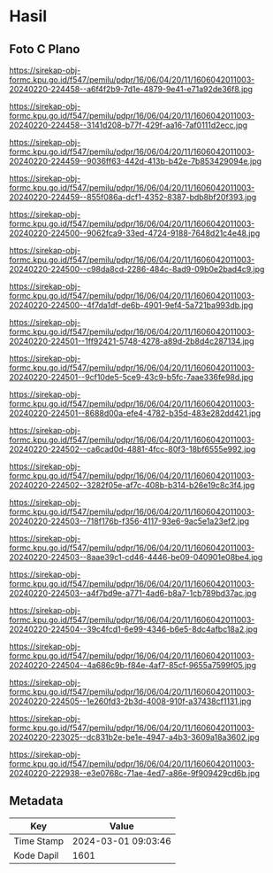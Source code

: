 # Hasil

## Foto C Plano

https://sirekap-obj-formc.kpu.go.id/f547/pemilu/pdpr/16/06/04/20/11/1606042011003-20240220-224458--a6f4f2b9-7d1e-4879-9e41-e71a92de36f8.jpg

https://sirekap-obj-formc.kpu.go.id/f547/pemilu/pdpr/16/06/04/20/11/1606042011003-20240220-224458--3141d208-b77f-429f-aa16-7af0111d2ecc.jpg

https://sirekap-obj-formc.kpu.go.id/f547/pemilu/pdpr/16/06/04/20/11/1606042011003-20240220-224459--9036ff63-442d-413b-b42e-7b853429094e.jpg

https://sirekap-obj-formc.kpu.go.id/f547/pemilu/pdpr/16/06/04/20/11/1606042011003-20240220-224459--855f086a-dcf1-4352-8387-bdb8bf20f393.jpg

https://sirekap-obj-formc.kpu.go.id/f547/pemilu/pdpr/16/06/04/20/11/1606042011003-20240220-224500--9062fca9-33ed-4724-9188-7648d21c4e48.jpg

https://sirekap-obj-formc.kpu.go.id/f547/pemilu/pdpr/16/06/04/20/11/1606042011003-20240220-224500--c98da8cd-2286-484c-8ad9-09b0e2bad4c9.jpg

https://sirekap-obj-formc.kpu.go.id/f547/pemilu/pdpr/16/06/04/20/11/1606042011003-20240220-224500--4f7da1df-de6b-4901-9ef4-5a721ba993db.jpg

https://sirekap-obj-formc.kpu.go.id/f547/pemilu/pdpr/16/06/04/20/11/1606042011003-20240220-224501--1ff92421-5748-4278-a89d-2b8d4c287134.jpg

https://sirekap-obj-formc.kpu.go.id/f547/pemilu/pdpr/16/06/04/20/11/1606042011003-20240220-224501--9cf10de5-5ce9-43c9-b5fc-7aae336fe98d.jpg

https://sirekap-obj-formc.kpu.go.id/f547/pemilu/pdpr/16/06/04/20/11/1606042011003-20240220-224501--8688d00a-efe4-4782-b35d-483e282dd421.jpg

https://sirekap-obj-formc.kpu.go.id/f547/pemilu/pdpr/16/06/04/20/11/1606042011003-20240220-224502--ca6cad0d-4881-4fcc-80f3-18bf6555e992.jpg

https://sirekap-obj-formc.kpu.go.id/f547/pemilu/pdpr/16/06/04/20/11/1606042011003-20240220-224502--3282f05e-af7c-408b-b314-b26e19c8c3f4.jpg

https://sirekap-obj-formc.kpu.go.id/f547/pemilu/pdpr/16/06/04/20/11/1606042011003-20240220-224503--718f176b-f356-4117-93e6-9ac5e1a23ef2.jpg

https://sirekap-obj-formc.kpu.go.id/f547/pemilu/pdpr/16/06/04/20/11/1606042011003-20240220-224503--8aae39c1-cd46-4446-be09-040901e08be4.jpg

https://sirekap-obj-formc.kpu.go.id/f547/pemilu/pdpr/16/06/04/20/11/1606042011003-20240220-224503--a4f7bd9e-a771-4ad6-b8a7-1cb789bd37ac.jpg

https://sirekap-obj-formc.kpu.go.id/f547/pemilu/pdpr/16/06/04/20/11/1606042011003-20240220-224504--39c4fcd1-6e99-4346-b6e5-8dc4afbc18a2.jpg

https://sirekap-obj-formc.kpu.go.id/f547/pemilu/pdpr/16/06/04/20/11/1606042011003-20240220-224504--4a686c9b-f84e-4af7-85cf-9655a7599f05.jpg

https://sirekap-obj-formc.kpu.go.id/f547/pemilu/pdpr/16/06/04/20/11/1606042011003-20240220-224505--1e260fd3-2b3d-4008-910f-a37438cf1131.jpg

https://sirekap-obj-formc.kpu.go.id/f547/pemilu/pdpr/16/06/04/20/11/1606042011003-20240220-223025--dc831b2e-be1e-4947-a4b3-3609a18a3602.jpg

https://sirekap-obj-formc.kpu.go.id/f547/pemilu/pdpr/16/06/04/20/11/1606042011003-20240220-222938--e3e0768c-71ae-4ed7-a86e-9f909429cd6b.jpg


## Metadata

| Key        | Value               |
| ---------- | ------------------- |
| Time Stamp | 2024-03-01 09:03:46 |
| Kode Dapil | 1601                |




